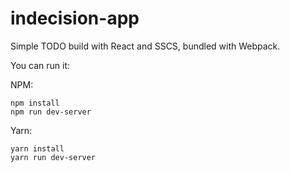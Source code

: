 # indecision-app

Simple TODO build with React and SSCS, bundled with Webpack.

You can run it:

NPM:

```
npm install
npm run dev-server
```

Yarn:

```
yarn install
yarn run dev-server
```
